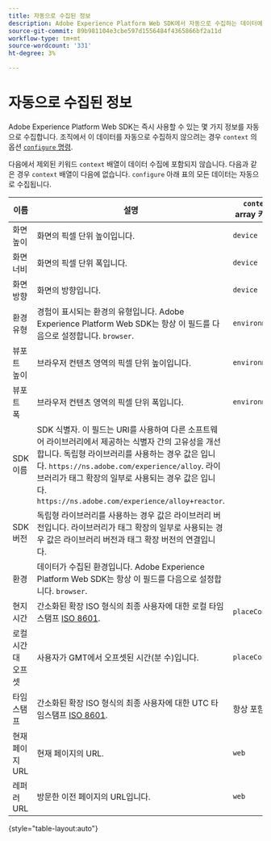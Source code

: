 ```yaml
---
title: 자동으로 수집된 정보
description: Adobe Experience Platform Web SDK에서 자동으로 수집하는 데이터에 대한 개요입니다.
source-git-commit: 89b981104e3cbe597d1556484f4365866bf2a11d
workflow-type: tm+mt
source-wordcount: '331'
ht-degree: 3%

---
```


# 자동으로 수집된 정보

Adobe Experience Platform Web SDK는 즉시 사용할 수 있는 몇 가지 정보를 자동으로 수집합니다. 조직에서 이 데이터를 자동으로 수집하지 않으려는 경우 `context` 의 옵션 [`configure` 명령](../fundamentals/configuring-the-sdk.md).

다음에서 제외된 키워드 `context` 배열이 데이터 수집에 포함되지 않습니다. 다음과 같은 경우 `context` 배열이 다음에 없습니다. `configure` 아래 표의 모든 데이터는 자동으로 수집됩니다.

| 이름 | 설명 | `context` array 키워드 | XDM 경로 | 예제 값 |
| --- | --- | --- | --- | --- |
| 화면 높이 | 화면의 픽셀 단위 높이입니다. | `device` | `events[].xdm.device.screenHeight` | `900` |
| 화면 너비 | 화면의 픽셀 단위 폭입니다. | `device` | `events[].xdm.device.screenWidth` | `1440` |
| 화면 방향 | 화면의 방향입니다. | `device` | `events[].xdm.device.screenOrientation` | `landscape` 또는 `portrait` |
| 환경 유형 | 경험이 표시되는 환경의 유형입니다. Adobe Experience Platform Web SDK는 항상 이 필드를 다음으로 설정합니다. `browser`. | `environment` | `events[].xdm.environment.type` | `browser` |
| 뷰포트 높이 | 브라우저 컨텐츠 영역의 픽셀 단위 높이입니다. | `environment` | `events[].xdm.environment.browserDetails.viewportHeight` | `679` |
| 뷰포트 폭 | 브라우저 컨텐츠 영역의 픽셀 단위 폭입니다. | `environment` | `events[].xdm.environment.browserDetails.viewportWidth` | `642` |
| SDK 이름 | SDK 식별자. 이 필드는 URI를 사용하여 다른 소프트웨어 라이브러리에서 제공하는 식별자 간의 고유성을 개선합니다. 독립형 라이브러리를 사용하는 경우 값은 입니다. `https://ns.adobe.com/experience/alloy`. 라이브러리가 태그 확장의 일부로 사용되는 경우 값은 입니다. `https://ns.adobe.com/experience/alloy+reactor`. | | `events[].xdm.implementationDetails.name` | `https://ns.adobe.com/experience/alloy` |
| SDK 버전 | 독립형 라이브러리를 사용하는 경우 값은 라이브러리 버전입니다. 라이브러리가 태그 확장의 일부로 사용되는 경우 값은 라이브러리 버전과 태그 확장 버전의 연결입니다. | | `events[].xdm.implementationDetails.version` | `2.1.0+2.1.3` |
| 환경 | 데이터가 수집된 환경입니다. Adobe Experience Platform Web SDK는 항상 이 필드를 다음으로 설정합니다. `browser`. | | `events[].xdm.implementationDetails.environment` | `browser` |
| 현지 시간 | 간소화된 확장 ISO 형식의 최종 사용자에 대한 로컬 타임스탬프 [ISO 8601](https://datatracker.ietf.org/doc/html/rfc3339#section-5.6). | `placeContext` | `events[].xdm.placeContext.localTime` | `YYYY-08-07T15:47:17.129-07:00` |
| 로컬 시간대 오프셋 | 사용자가 GMT에서 오프셋된 시간(분 수)입니다. | `placeContext` | `events[].xdm.placeContext.localTimezoneOffset` | `360` |
| 타임스탬프 | 간소화된 확장 ISO 형식의 최종 사용자에 대한 UTC 타임스탬프 [ISO 8601](https://datatracker.ietf.org/doc/html/rfc3339#section-5.6). | 항상 포함됨 | `events[].xdm.timestamp` | `YYYY-08-07T22:47:17.129Z` |
| 현재 페이지 URL | 현재 페이지의 URL. | `web` | `events[].xdm.web.webPageDetails.URL` | `https://example.com/index.html` |
| 레퍼러 URL | 방문한 이전 페이지의 URL입니다. | `web` | `events[].xdm.web.webReferrer.URL` | `http://example.org/linkedpage.html` |

{style="table-layout:auto"}
